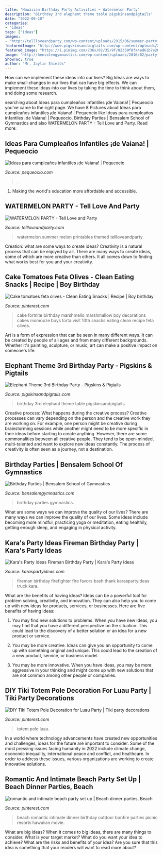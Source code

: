 ```yaml
---
title: "Hawaiian Birthday Party Activities ~ Watermelon Party"
description: "Birthday 3rd elephant theme table pigskinsandpigtails"
date: "2022-09-10"
categories:
- "ideas"
tags: ["ideas"]
images:
- "http://tellloveandparty.com/wp-content/uploads/2015/06/summer-party-ideas.jpg"
featuredImage: "http://www.pigskinsandpigtails.com/wp-content/uploads/2013/02/table1.jpg"
featured_image: "https://i.pinimg.com/736x/02/35/9f/02359f8fa4ed61b7e2014b9f8a0913ba.jpg"
image: "http://bensalemgymnastics.com/wp-content/uploads/2016/02/party-pic-768x1024.jpg"
ShowToc: true
author: "Mr. Jaylin Shields"
---
```



How can we implement these ideas into our lives?
Big Ideas are ways to make small changes in our lives that can have big effects. We can implement these ideas into our lives by taking the time to think about them, and doing some research.

	

		
searching about Ideas para cumpleaños infantiles ¡de Vaiana! | Pequeocio you've came to the right page. We have 8 Pictures about Ideas para cumpleaños infantiles ¡de Vaiana! | Pequeocio like Ideas para cumpleaños infantiles ¡de Vaiana! | Pequeocio, Birthday Parties | Bensalem School of Gymnastics and also WATERMELON PARTY - Tell Love and Party. Read more:
		
    
## Ideas Para Cumpleaños Infantiles ¡de Vaiana! | Pequeocio

<img loading=lazy src="https://www.pequeocio.com/wp-content/uploads/2017/01/cumpleanos-infantiles-vaiana-6.jpg" onerror="this.onerror=null;this.src='https://tse1.mm.bing.net/th?id=OIP.lEJ7uC0Y9_Om7iVkK8afqwHaLH&amp;pid=15.1';" alt="Ideas para cumpleaños infantiles ¡de Vaiana! | Pequeocio">

_Source: pequeocio.com_

>. 

	

1. Making the world's education more affordable and accessible. 

    
## WATERMELON PARTY - Tell Love And Party

<img loading=lazy src="http://tellloveandparty.com/wp-content/uploads/2015/06/summer-party-ideas.jpg" onerror="this.onerror=null;this.src='https://tse1.mm.bing.net/th?id=OIP.73LVzJ_xCVZwLZrZxXgL7QHaLH&amp;pid=15.1';" alt="WATERMELON PARTY - Tell Love and Party">

_Source: tellloveandparty.com_

>watermelon summer melon printables themed tellloveandparty. 

	

Creation: what are some ways to create ideas?
Creativity is a natural process that can be enjoyed by all. There are many ways to create ideas, some of which are more creative than others. It all comes down to finding what works best for you and your creativity.

    
## Cake Tomatoes Feta Olives - Clean Eating Snacks | Recipe | Boy Birthday

<img loading=lazy src="https://i.pinimg.com/736x/d7/e1/36/d7e136bdb47e3e8e4d03b65e179eeaeb.jpg" onerror="this.onerror=null;this.src='https://tse4.mm.bing.net/th?id=OIP.4A5m-erwjsaJMkbY_ihvMgHaJ3&amp;pid=15.1';" alt="Cake tomatoes feta olives - Clean Eating Snacks | Recipe | Boy birthday">

_Source: pinterest.com_

>cake fortnite birthday marshmello marshmallow boy decorations cakes momooze boys torta visit 10th snacks eating clean recipe feta olives. 

	

Art is a form of expression that can be seen in many different ways. It can be created by people of all ages and from many different backgrounds. Whether it's painting, sculpture, or music, art can make a positive impact on someone's life.

    
## Elephant Theme 3rd Birthday Party - Pigskins &amp; Pigtails

<img loading=lazy src="http://www.pigskinsandpigtails.com/wp-content/uploads/2013/02/table1.jpg" onerror="this.onerror=null;this.src='https://tse4.mm.bing.net/th?id=OIP.JTsHgrOxpz7PtlZm0Ky0YAAAAA&amp;pid=15.1';" alt="Elephant Theme 3rd Birthday Party - Pigskins &amp; Pigtails">

_Source: pigskinsandpigtails.com_

>birthday 3rd elephant theme table pigskinsandpigtails. 

	

Creative process: What happens during the creative process?
Creative processes can vary depending on the person and the creative work they are working on. For example, one person might be creative during brainstorming sessions while another might need to be more specific in their ideas before starting to create anything. However, there are some commonalities between all creative people. They tend to be open-minded, multi-talented and want to explore new ideas constantly. The process of creativity is often seen as a journey, not a destination.

    
## Birthday Parties | Bensalem School Of Gymnastics

<img loading=lazy src="http://bensalemgymnastics.com/wp-content/uploads/2016/02/party-pic-768x1024.jpg" onerror="this.onerror=null;this.src='https://tse1.mm.bing.net/th?id=OIP.78jEEJc40tmAieCfDRrpBQHaJ4&amp;pid=15.1';" alt="Birthday Parties | Bensalem School of Gymnastics">

_Source: bensalemgymnastics.com_

>birthday parties gymnastics. 

	

What are some ways we can improve the quality of our lives?
There are many ways we can improve the quality of our lives. Some ideas include becoming more mindful, practicing yoga or meditation, eating healthily, getting enough sleep, and engaging in physical activity.

    
## Kara&#039;s Party Ideas Fireman Birthday Party | Kara&#039;s Party Ideas

<img loading=lazy src="https://karaspartyideas.com/wp-content/uploads/2016/02/Fireman-Birthday-Party-via-Karas-Party-Ideas-KarasPartyIdeas.com-6.jpeg" onerror="this.onerror=null;this.src='https://tse3.mm.bing.net/th?id=OIP.hBFdkXKO-vUwb2pV0YoL_QHaLH&amp;pid=15.1';" alt="Kara&#039;s Party Ideas Fireman Birthday Party | Kara&#039;s Party Ideas">

_Source: karaspartyideas.com_

>fireman birthday firefighter fire favors bash thank karaspartyideas truck kara. 

	

What are the benefits of having ideas?
Ideas can be a powerful tool for problem solving, creativity, and innovation. They can also help you to come up with new ideas for products, services, or businesses. Here are five benefits of having ideas:
1. You may find new solutions to problems. When you have new ideas, you may find that you have a different perspective on the situation. This could lead to the discovery of a better solution or an idea for a new product or service.

2. You may be more creative. Ideas can give you an opportunity to come up with something original and unique. This could lead to the creation of a new product, service, or business model.

3. You may be more innovative. When you have ideas, you may be more aggressive in your thinking and might come up with new solutions that are not common among other people or companies.

    
## DIY Tiki Totem Pole Decoration For Luau Party | Tiki Party Decorations

<img loading=lazy src="https://i.pinimg.com/736x/02/35/9f/02359f8fa4ed61b7e2014b9f8a0913ba.jpg" onerror="this.onerror=null;this.src='https://tse1.mm.bing.net/th?id=OIP.haWO0PNpGlL-PPafU7QXdQHaLH&amp;pid=15.1';" alt="DIY Tiki Totem Pole Decoration for Luau Party | Tiki party decorations">

_Source: pinterest.com_

>totem pole luau. 

	

In a world where technology advancements have created new opportunities and challenges, ideas for the future are important to consider. Some of the most pressing issues facing humanity in 2022 include climate change, economic inequality, international peace and conflict, and healthcare. In order to address these issues, various organizations are working to create innovative solutions.

    
## Romantic And Intimate Beach Party Set Up | Beach Dinner Parties, Beach

<img loading=lazy src="https://i.pinimg.com/736x/a3/ab/a7/a3aba7af299073848f22083dd1c7132c--party-set-party-time.jpg" onerror="this.onerror=null;this.src='https://tse1.mm.bing.net/th?id=OIP.YVxmcXoP-jrVYK4PTXjNZwHaFb&amp;pid=15.1';" alt="romantic and intimate beach party set up | Beach dinner parties, Beach">

_Source: pinterest.com_

>beach romantic intimate dinner birthday outdoor bonfire parties picnic resorts hawaiian movie. 

	

What are big ideas?
When it comes to big ideas, there are many things to consider. What is your target market? What do you want your idea to achieve? What are the risks and benefits of your idea? Are you sure that this idea is something that your readers will want to read more about?

